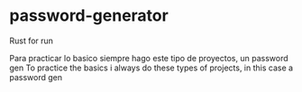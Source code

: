 # password-generator
Rust for run

Para practicar lo basico siempre hago este tipo de proyectos, un password gen
To practice the basics i always do these types of projects, in this case a password gen


